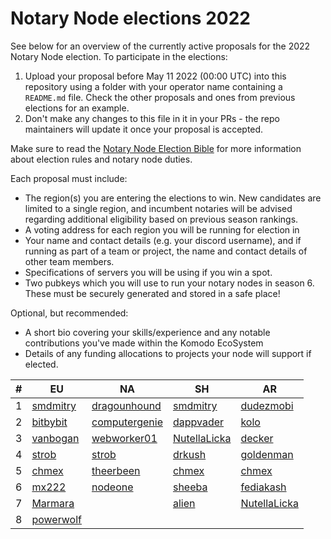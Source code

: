 # Notary Node elections 2022

See below for an overview of the currently active proposals for the 2022 Notary Node election.
To participate in the elections:

1. Upload your proposal before May 11 2022 (00:00 UTC) into this repository using a folder with your operator name containing a `README.md` file. Check the other proposals and ones from previous elections for an example.
2. Don't make any changes to this file in it in your PRs - the repo maintainers will update it once your proposal is accepted.

Make sure to read the [Notary Node Election Bible](https://github.com/KomodoPlatform/dPoW/blob/dev/doc/bible.md) for more information about election rules and notary node duties.

Each proposal must include:
- The region(s) you are entering the elections to win. New candidates are limited to a single region, and incumbent notaries will be advised regarding additional eligibility based on previous season rankings.
- A voting address for each region you will be running for election in
- Your name and contact details (e.g. your discord username), and if running as part of a team or project, the name and contact details of other team members. 
- Specifications of servers you will be using if you win a spot.
- Two pubkeys which you will use to run your notary nodes in season 6. These must be securely generated and stored in a safe place!

Optional, but recommended:
- A short bio covering your skills/experience and any notable contributions you've made within the Komodo EcoSystem
- Details of any funding allocations to projects your node will support if elected.


| # | EU                             | NA                                       | SH                               | AR                               |
| - | ------------------------------ | ---------------------------------------- | -------------------------------- | -------------------------------- |
| 1 | [smdmitry](smdmitry/README.md) | [dragounhound](dragonhound/README.md)    | [smdmitry](smdmitry/README.md)   | [dudezmobi](dudezmobi/README.md) |
| 2 | [bitbybit](bitbybit/README.md) | [computergenie](computergenie/README.md) | [dappvader](dappvader/README.md) | [kolo](kolo/README.md)           |
| 3 | [vanbogan](van/readme.md)      | [webworker01](webworker01/README.md)     | [NutellaLicka](NutellaLicka/README.md) | [decker](decker/README.md) |
| 4 | [strob](strob/README.md)       | [strob](strob/README.md)                 | [drkush](drkush/README.md)       | [goldenman](goldenman/README.md) |
| 5 | [chmex](chmex/README.md)       | [theerbeen](theerbeen/README.md)         | [chmex](chmex/README.md)         | [chmex](chmex/README.md)         |
| 6 | [mx222](mx222/README.md)       | [nodeone](nodeone/README.md)             | [sheeba](sheeba/readme.md)       | [fediakash](fediakash/README.md) |
| 7 | [Marmara](MarmaraChain/README.md)|                                        | [alien](alien/README.md)         | [NutellaLicka](NutellaLicka/README.md)|
| 8 | [powerwolf](powerwolf/README.md)|                                         |                                  |                                  |




